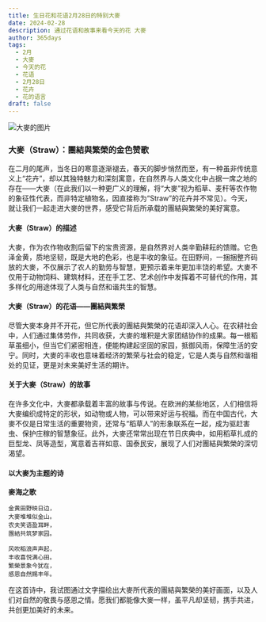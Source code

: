 ```yaml
---
title: 生日花和花语2月28日的特别大麥
date: 2024-02-28
description: 通过花语和故事来看今天的花 大麥
author: 365days
tags:
  - 2月
  - 大麥
  - 今天的花
  - 花语
  - 2月28日
  - 花卉
  - 花的语言
draft: false
---
```



![大麥的图片](https://cdn.pixabay.com/photo/2018/03/19/20/20/wheat-3241114_1280.jpg#center#center)


### 大麥（Straw）：團結與繁榮的金色赞歌

在二月的尾声，当冬日的寒意逐渐褪去，春天的脚步悄然而至，有一种虽非传统意义上“花卉”，却以其独特魅力和深刻寓意，在自然界与人类文化中占据一席之地的存在——大麥（在此我们以一种更广义的理解，将“大麥”视为稻草、麦秆等农作物的象征性代表，而非特定植物名，因直接称为“Straw”的花卉并不常见）。今天，就让我们一起走进大麥的世界，感受它背后所承载的團結與繁榮的美好寓意。

#### 大麥（Straw）的描述

大麥，作为农作物收割后留下的宝贵资源，是自然界对人类辛勤耕耘的馈赠。它色泽金黄，质地坚韧，既是大地的色彩，也是丰收的象征。在田野间，一捆捆整齐码放的大麥，不仅展示了农人的勤劳与智慧，更预示着来年更加丰饶的希望。大麥不仅用于动物饲料、建筑材料，还在手工艺、艺术创作中发挥着不可替代的作用，其多样化的用途体现了人类与自然和谐共生的智慧。

#### 大麥（Straw）的花语——團結與繁榮

尽管大麥本身并不开花，但它所代表的團結與繁榮的花语却深入人心。在农耕社会中，人们通过集体劳作，共同收获，大麥的堆积是大家团结协作的成果。每一根稻草虽细小，但当它们紧密相连，便能构建起坚固的家园，抵御风雨，保障生活的安宁。同时，大麥的丰收也意味着经济的繁荣与社会的稳定，它是人类与自然和谐相处的见证，更是对未来美好生活的期许。

#### 关于大麥（Straw）的故事

在许多文化中，大麥都承载着丰富的故事与传说。在欧洲的某些地区，人们相信将大麥编织成特定的形状，如动物或人物，可以带来好运与祝福。而在中国古代，大麥不仅是日常生活的重要物资，还常与“稻草人”的形象联系在一起，成为驱赶害虫、保护庄稼的智慧象征。此外，大麥还常常出现在节日庆典中，如用稻草扎成的巨型龙、凤等造型，寓意着吉祥如意、国泰民安，展现了人们对團結與繁榮的深切渴望。

#### 以大麥为主题的诗

**麥海之歌**

	金黄田野映日边，  
	大麥堆堆似金山。  
	农夫笑语盈耳畔，  
	團結共筑梦家园。
	
	风吹稻浪声声起，  
	丰收喜悦满心田。  
	繁榮景象今犹在，  
	感恩自然赐丰年。

在这首诗中，我试图通过文字描绘出大麥所代表的團結與繁榮的美好画面，以及人们对自然的敬畏与感恩之情。愿我们都能像大麥一样，虽平凡却坚韧，携手共进，共创更加美好的未来。


